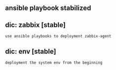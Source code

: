 ## ansible playbook stabilized ##

## dic: zabbix [stable] ##
	use ansible playbooks to deployment zabbix-agent
##  dic: env [stable] ##
	deployment the system env from the beginning
